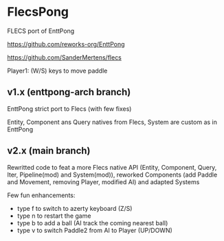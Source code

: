 # FlecsPong

FLECS port of EnttPong

https://github.com/reworks-org/EnttPong

https://github.com/SanderMertens/flecs

Player1: (W/S) keys to move paddle

## v1.x (enttpong-arch branch)

EnttPong strict port to Flecs (with few fixes)

Entity, Component ans Query natives from Flecs, System are custom as in EnttPong

## v2.x (main branch)

Rewritted code to feat a more Flecs native API (Entity, Component, Query, Iter, Pipeline(mod) and System(mod)), 
reworked Components (add Paddle and Movement, removing Player, modified AI) and adapted Systems

Few fun enhancements:
- type f to switch to azerty keyboard (Z/S)
- type n to restart the game
- type b to add a ball (AI track the coming nearest ball)
- type v to switch Paddle2 from AI to Player (UP/DOWN)
